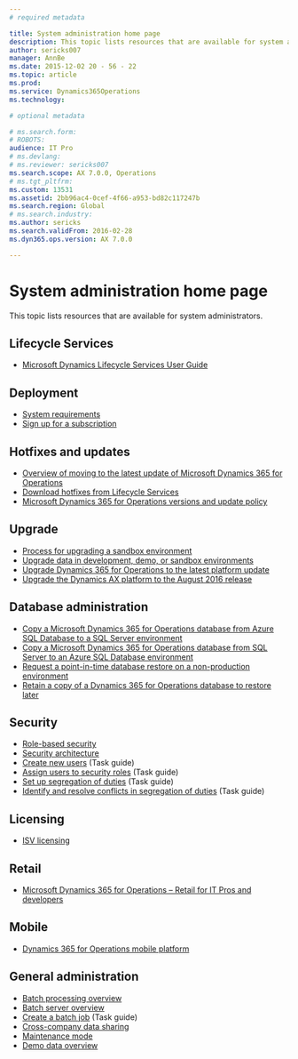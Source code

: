 ```yaml
---
# required metadata

title: System administration home page
description: This topic lists resources that are available for system administrators.
author: sericks007
manager: AnnBe
ms.date: 2015-12-02 20 - 56 - 22
ms.topic: article
ms.prod: 
ms.service: Dynamics365Operations
ms.technology: 

# optional metadata

# ms.search.form: 
# ROBOTS: 
audience: IT Pro
# ms.devlang: 
# ms.reviewer: sericks007
ms.search.scope: AX 7.0.0, Operations
# ms.tgt_pltfrm: 
ms.custom: 13531
ms.assetid: 2bb96ac4-0cef-4f66-a953-bd82c117247b
ms.search.region: Global
# ms.search.industry: 
ms.author: sericks
ms.search.validFrom: 2016-02-28
ms.dyn365.ops.version: AX 7.0.0

---
```


# System administration home page

This topic lists resources that are available for system administrators.

Lifecycle Services
------------------

-   [Microsoft Dynamics Lifecycle Services User Guide](/lifecycle-services/lcs-user-guide.md)

## Deployment
-   [System requirements](/get-started/system-requirements.md)
-   [Sign up for a subscription](/dev-tools/sign-up-preview-subscription.md)

## Hotfixes and updates
-   [Overview of moving to the latest update of Microsoft Dynamics 365 for Operations](/migration-upgrade/upgrade-latest-update.md)
-   [Download hotfixes from Lifecycle Services](/servicing/download-hotfix-lcs.md)
-   [Microsoft Dynamics 365 for Operations versions and update policy](/servicing/versions-update-policy.md)

## Upgrade
-   [Process for upgrading a sandbox environment](/migration-upgrade/upgrade-sandbox-environment.md)
-   [Upgrade data in development, demo, or sandbox environments](migration-upgrade/upgrade-data-to-latest-update.md)
-   [Upgrade Dynamics 365 for Operations to the latest platform update](migration-upgrade/upgrade-latest-platform-update.md)
-   [Upgrade the Dynamics AX platform to the August 2016 release](servicing/update-platform-each-release.md)

## Database administration
-   [Copy a Microsoft Dynamics 365 for Operations database from Azure SQL Database to a SQL Server environment](..\database-management\copy-database-from-azure-sql-to-sql-server.md)
-   [Copy a Microsoft Dynamics 365 for Operations database from SQL Server to an Azure SQL Database environment](..\database-management\copy-database-from-sql-server-to-azure-sql.md)
-   [Request a point-in-time database restore on a non-production environment](database-management/request-a-point-in-time-db-restore.md)
-   [Retain a copy of a Dynamics 365 for Operations database to restore later](migration-upgrade/retain-copy-dynamics-365-operations-database.md)

## Security
-   [Role-based security](role-based-security.md)
-   [Security architecture](security-architecture.md)
-   [Create new users](http://ax.help.dynamics.com/en/wiki/create-new-users/) (Task guide)
-   [Assign users to security roles](http://ax.help.dynamics.com/en/wiki/assign-users-to-security-roles/) (Task guide)
-   [Set up segregation of duties](http://ax.help.dynamics.com/en/wiki/set-up-segregation-of-duties/) (Task guide)
-   [Identify and resolve conflicts in segregation of duties](http://ax.help.dynamics.com/en/wiki/identify-and-resolve-conflicts-in-segregation-of-duties/) (Task guide)

## Licensing
-   [ISV licensing](isv-licensing.md)

## Retail
-   [Microsoft Dynamics 365 for Operations – Retail for IT Pros and developers](/dev-itpro/dev-retail-home-page.md)

## Mobile
-   [Dynamics 365 for Operations mobile platform](mobile-apps/mobile-platform.md)

## General administration
-   [Batch processing overview](batch-processing-overview.md)
-   [Batch server overview](batch-server-overview.md)
-   [Create a batch job](http://ax.help.dynamics.com/en/wiki/create-a-batch-job/) (Task guide)
-   [Cross-company data sharing](cross-company-data-sharing.md)
-   [Maintenance mode](maintenance-mode.md)
-   [Demo data overview](/get-started/demo-data.md)




